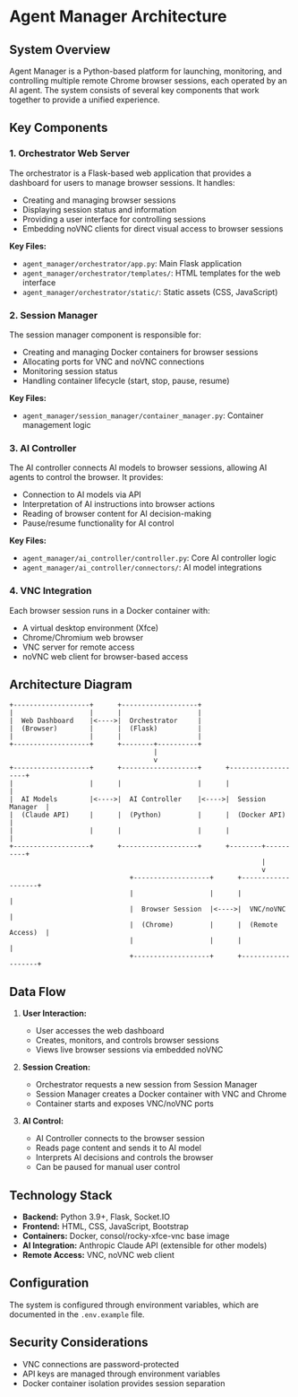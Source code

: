 # Agent Manager Architecture

## System Overview

Agent Manager is a Python-based platform for launching, monitoring, and controlling multiple remote Chrome browser sessions, each operated by an AI agent. The system consists of several key components that work together to provide a unified experience.

## Key Components

### 1. Orchestrator Web Server

The orchestrator is a Flask-based web application that provides a dashboard for users to manage browser sessions. It handles:

- Creating and managing browser sessions
- Displaying session status and information
- Providing a user interface for controlling sessions
- Embedding noVNC clients for direct visual access to browser sessions

**Key Files:**
- `agent_manager/orchestrator/app.py`: Main Flask application
- `agent_manager/orchestrator/templates/`: HTML templates for the web interface
- `agent_manager/orchestrator/static/`: Static assets (CSS, JavaScript)

### 2. Session Manager

The session manager component is responsible for:

- Creating and managing Docker containers for browser sessions
- Allocating ports for VNC and noVNC connections
- Monitoring session status
- Handling container lifecycle (start, stop, pause, resume)

**Key Files:**
- `agent_manager/session_manager/container_manager.py`: Container management logic

### 3. AI Controller

The AI controller connects AI models to browser sessions, allowing AI agents to control the browser. It provides:

- Connection to AI models via API
- Interpretation of AI instructions into browser actions
- Reading of browser content for AI decision-making
- Pause/resume functionality for AI control

**Key Files:**
- `agent_manager/ai_controller/controller.py`: Core AI controller logic
- `agent_manager/ai_controller/connectors/`: AI model integrations

### 4. VNC Integration

Each browser session runs in a Docker container with:

- A virtual desktop environment (Xfce)
- Chrome/Chromium web browser
- VNC server for remote access
- noVNC web client for browser-based access

## Architecture Diagram

```
+-------------------+      +-------------------+
|                   |      |                   |
|  Web Dashboard    |<---->|  Orchestrator     |
|  (Browser)        |      |  (Flask)          |
|                   |      |                   |
+-------------------+      +--------+----------+
                                    |
                                    v
+-------------------+      +-------------------+      +-------------------+
|                   |      |                   |      |                   |
|  AI Models        |<---->|  AI Controller    |<---->|  Session Manager  |
|  (Claude API)     |      |  (Python)         |      |  (Docker API)     |
|                   |      |                   |      |                   |
+-------------------+      +-------------------+      +--------+----------+
                                                               |
                                                               v
                              +-------------------+      +-------------------+
                              |                   |      |                   |
                              |  Browser Session  |<---->|  VNC/noVNC        |
                              |  (Chrome)         |      |  (Remote Access)  |
                              |                   |      |                   |
                              +-------------------+      +-------------------+
```

## Data Flow

1. **User Interaction:**
   - User accesses the web dashboard
   - Creates, monitors, and controls browser sessions
   - Views live browser sessions via embedded noVNC

2. **Session Creation:**
   - Orchestrator requests a new session from Session Manager
   - Session Manager creates a Docker container with VNC and Chrome
   - Container starts and exposes VNC/noVNC ports

3. **AI Control:**
   - AI Controller connects to the browser session
   - Reads page content and sends it to AI model
   - Interprets AI decisions and controls the browser
   - Can be paused for manual user control

## Technology Stack

- **Backend:** Python 3.9+, Flask, Socket.IO
- **Frontend:** HTML, CSS, JavaScript, Bootstrap
- **Containers:** Docker, consol/rocky-xfce-vnc base image
- **AI Integration:** Anthropic Claude API (extensible for other models)
- **Remote Access:** VNC, noVNC web client

## Configuration

The system is configured through environment variables, which are documented in the `.env.example` file.

## Security Considerations

- VNC connections are password-protected
- API keys are managed through environment variables
- Docker container isolation provides session separation